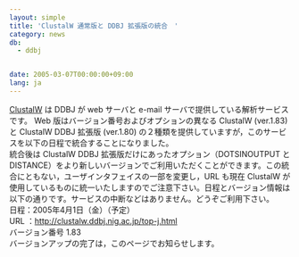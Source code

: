 ```yaml
---
layout: simple
title: 'ClustalW 通常版と DDBJ 拡張版の統合　'
category: news
db:
  - ddbj


date: 2005-03-07T00:00:00+09:00
lang: ja
---
```


<a href="http://clustalw.ddbj.nig.ac.jp/top-j.html">ClustalW</a> は DDBJ が web サーバと e-mail サーバで提供している解析サービスです。 Web 版はバージョン番号およびオプションの異なる ClustalW (ver.1.83) と ClustalW DDBJ 拡張版 (ver.1.80) の２種類を提供していますが，このサービスを以下の日程で統合することになりました。<br>統合後は ClustalW DDBJ 拡張版だけにあったオプション（DOTSINOUTPUT と DISTANCE）をより新しいバージョンでご利用いただくことができます。この統合にともない，ユーザインタフェイスの一部を変更し，URL も現在 ClustalW が使用しているものに統一いたしますのでご注意下さい。日程とバージョン情報は以下の通りです。サービスの中断などはありません。どうぞご利用下さい。<br>日程：2005年4月1日（金）（予定）<br>URL ：http://clustalw.ddbj.nig.ac.jp/top-j.html<br>バージョン番号 1.83<br>バージョンアップの完了は，このページでお知らせします。
